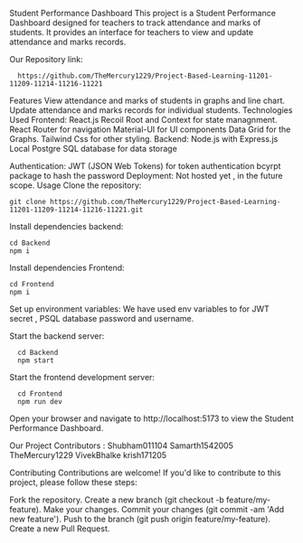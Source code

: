 Student Performance Dashboard
This project is a Student Performance Dashboard designed for teachers to track attendance and marks of students. It provides an interface for teachers to view and update attendance and marks records.

Our Repository link:

      https://github.com/TheMercury1229/Project-Based-Learning-11201-11209-11214-11216-11221
Features
      View attendance and marks of students in graphs and line chart.
      Update attendance and marks records for individual students.
Technologies Used
Frontend:
      React.js
      Recoil Root and Context for state managnment.
      React Router for navigation
      Material-UI for UI components
      Data Grid for the Graphs.
      Tailwind Css for other styling.
Backend:
      Node.js with Express.js
      Local Postgre SQL database for data storage
      
Authentication:
      JWT (JSON Web Tokens) for token authentication
      bcyrpt package to hash the password
Deployment:
      Not hosted yet , in the future scope.
Usage
Clone the repository:

    git clone https://github.com/TheMercury1229/Project-Based-Learning-11201-11209-11214-11216-11221.git 
                                                                        
Install dependencies backend:

    cd Backend 
    npm i
    
Install dependencies Frontend:

    cd Frontend 
    npm i 
    
Set up environment variables:
    We have used env variables to for JWT secret , PSQL database password and username.
    
Start the backend server:

      cd Backend
      npm start
      
Start the frontend development server:

      cd Frontend 
      npm run dev
      
Open your browser and navigate to http://localhost:5173 to view the Student Performance Dashboard.


Our Project Contributors :
    Shubham011104
    Samarth1542005
    TheMercury1229
    VivekBhalke
    krish171205

Contributing
Contributions are welcome! If you'd like to contribute to this project, please follow these steps:

Fork the repository.
Create a new branch (git checkout -b feature/my-feature).
Make your changes.
Commit your changes (git commit -am 'Add new feature').
Push to the branch (git push origin feature/my-feature).
Create a new Pull Request.


